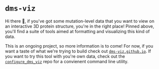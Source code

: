 # `dms-viz`

Hi there 👋, if you've got some mutation-level data that you want to view on an interactive 3D protein structure, you're in the right place! Pinned above, you'll find a suite of tools aimed at formatting and visualizing this kind of data.

This is an ongoing project, so more information is to come! For now, if you want a taste of what we're trying to build check out [`dms-viz.github.io`](https://dms-viz.github.io/). If you want to try this tool with you're own data, check out the [`configure_dms_viz`](https://github.com/dms-viz/configure_dms_viz) repo for a convienent command line utility. 
